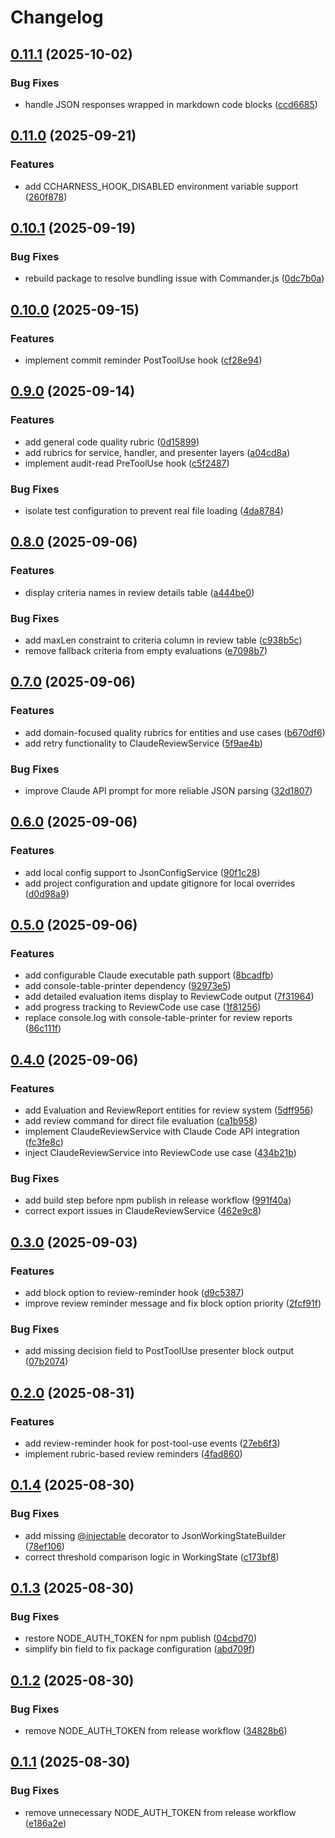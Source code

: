 # Changelog

## [0.11.1](https://github.com/elct9620/ccharness/compare/v0.11.0...v0.11.1) (2025-10-02)


### Bug Fixes

* handle JSON responses wrapped in markdown code blocks ([ccd6685](https://github.com/elct9620/ccharness/commit/ccd6685f5d7fad6bcc7bb82b708c8f528907ba2a))

## [0.11.0](https://github.com/elct9620/ccharness/compare/v0.10.1...v0.11.0) (2025-09-21)


### Features

* add CCHARNESS_HOOK_DISABLED environment variable support ([260f878](https://github.com/elct9620/ccharness/commit/260f8780377e1d11200e54530f85d38e442a99fd))

## [0.10.1](https://github.com/elct9620/ccharness/compare/v0.10.0...v0.10.1) (2025-09-19)


### Bug Fixes

* rebuild package to resolve bundling issue with Commander.js ([0dc7b0a](https://github.com/elct9620/ccharness/commit/0dc7b0a7e0c5e78255f213a86d0d8f4d3f2ff3e8))

## [0.10.0](https://github.com/elct9620/ccharness/compare/v0.9.0...v0.10.0) (2025-09-15)


### Features

* implement commit reminder PostToolUse hook ([cf28e94](https://github.com/elct9620/ccharness/commit/cf28e949dc378c01ae52054a49589aeeeae28ae6))

## [0.9.0](https://github.com/elct9620/ccharness/compare/v0.8.0...v0.9.0) (2025-09-14)


### Features

* add general code quality rubric ([0d15899](https://github.com/elct9620/ccharness/commit/0d15899a63d589c2af2db77dc13da74b48358296))
* add rubrics for service, handler, and presenter layers ([a04cd8a](https://github.com/elct9620/ccharness/commit/a04cd8adcf3afaa90ac6ca63a2b0667e3e2d6688))
* implement audit-read PreToolUse hook ([c5f2487](https://github.com/elct9620/ccharness/commit/c5f2487b54f79deb109cdd2e0b4c987ce6fb5a80))


### Bug Fixes

* isolate test configuration to prevent real file loading ([4da8784](https://github.com/elct9620/ccharness/commit/4da8784ee95b690a2b38a6791be6e6c499acb398))

## [0.8.0](https://github.com/elct9620/ccharness/compare/v0.7.0...v0.8.0) (2025-09-06)


### Features

* display criteria names in review details table ([a444be0](https://github.com/elct9620/ccharness/commit/a444be043cf36d6757be5c4674591d16e7bef30e))


### Bug Fixes

* add maxLen constraint to criteria column in review table ([c938b5c](https://github.com/elct9620/ccharness/commit/c938b5cd95b9ab51e5c4d90ff430283585015998))
* remove fallback criteria from empty evaluations ([e7098b7](https://github.com/elct9620/ccharness/commit/e7098b70806597b8ceaae66a6b0d6dad925e73a5))

## [0.7.0](https://github.com/elct9620/ccharness/compare/v0.6.0...v0.7.0) (2025-09-06)


### Features

* add domain-focused quality rubrics for entities and use cases ([b670df6](https://github.com/elct9620/ccharness/commit/b670df66ec144f01209b612bec7a20e23d5c75e0))
* add retry functionality to ClaudeReviewService ([5f9ae4b](https://github.com/elct9620/ccharness/commit/5f9ae4bd903e1c94882b970aacb57144743e6397))


### Bug Fixes

* improve Claude API prompt for more reliable JSON parsing ([32d1807](https://github.com/elct9620/ccharness/commit/32d18074054b8a23e2c16d5dee46c12db99254c4))

## [0.6.0](https://github.com/elct9620/ccharness/compare/v0.5.0...v0.6.0) (2025-09-06)


### Features

* add local config support to JsonConfigService ([90f1c28](https://github.com/elct9620/ccharness/commit/90f1c28fa718e8c34a9035559a3fb88a9f8a7520))
* add project configuration and update gitignore for local overrides ([d0d98a9](https://github.com/elct9620/ccharness/commit/d0d98a9b0a3955a4afc072c80433b171635be663))

## [0.5.0](https://github.com/elct9620/ccharness/compare/v0.4.0...v0.5.0) (2025-09-06)


### Features

* add configurable Claude executable path support ([8bcadfb](https://github.com/elct9620/ccharness/commit/8bcadfbd892db340f3457504fa648925a332bec6))
* add console-table-printer dependency ([92973e5](https://github.com/elct9620/ccharness/commit/92973e5ec533d49496cc411a0c7053815d76f599))
* add detailed evaluation items display to ReviewCode output ([7f31964](https://github.com/elct9620/ccharness/commit/7f31964c6104b2472b5593891e19a52cb874d732))
* add progress tracking to ReviewCode use case ([1f81256](https://github.com/elct9620/ccharness/commit/1f812566bd02ec772e556ffdb64289ed158c051e))
* replace console.log with console-table-printer for review reports ([86c111f](https://github.com/elct9620/ccharness/commit/86c111f697ed354ae7fb01124deed49c3224214a))

## [0.4.0](https://github.com/elct9620/ccharness/compare/v0.3.0...v0.4.0) (2025-09-06)


### Features

* add Evaluation and ReviewReport entities for review system ([5dff956](https://github.com/elct9620/ccharness/commit/5dff956a8e3a4cf0f61bcd3597bdaa1c7b34f9d3))
* add review command for direct file evaluation ([ca1b958](https://github.com/elct9620/ccharness/commit/ca1b9589faea9be12e42db8cf974ef2fc82cb472))
* implement ClaudeReviewService with Claude Code API integration ([fc3fe8c](https://github.com/elct9620/ccharness/commit/fc3fe8c3df9e22ead8c79f29006cd34ea50a2593))
* inject ClaudeReviewService into ReviewCode use case ([434b21b](https://github.com/elct9620/ccharness/commit/434b21b475b8c92b59ad06b5dfb0a0ff15c825a7))


### Bug Fixes

* add build step before npm publish in release workflow ([991f40a](https://github.com/elct9620/ccharness/commit/991f40a47f236ec52caef054e4fe3f527dd1bc71))
* correct export issues in ClaudeReviewService ([462e9c8](https://github.com/elct9620/ccharness/commit/462e9c814159ed358a906c58715a41200c8cdfee))

## [0.3.0](https://github.com/elct9620/ccharness/compare/v0.2.0...v0.3.0) (2025-09-03)

### Features

- add block option to review-reminder hook ([d9c5387](https://github.com/elct9620/ccharness/commit/d9c53877acf90552ce0302a4d4783ef5d10593a7))
- improve review reminder message and fix block option priority ([2fcf91f](https://github.com/elct9620/ccharness/commit/2fcf91f605e7d66dd6401c4086c78d1162b90c0a))

### Bug Fixes

- add missing decision field to PostToolUse presenter block output ([07b2074](https://github.com/elct9620/ccharness/commit/07b207451fbfbc8bfc6a9f36ca1ba9d0d46ea2c9))

## [0.2.0](https://github.com/elct9620/ccharness/compare/v0.1.4...v0.2.0) (2025-08-31)

### Features

- add review-reminder hook for post-tool-use events ([27eb6f3](https://github.com/elct9620/ccharness/commit/27eb6f372538194bb450105e60dc72a425b451a9))
- implement rubric-based review reminders ([4fad860](https://github.com/elct9620/ccharness/commit/4fad860fef70852cce601ba3fa74bb9c697e34b6))

## [0.1.4](https://github.com/elct9620/ccharness/compare/v0.1.3...v0.1.4) (2025-08-30)

### Bug Fixes

- add missing [@injectable](https://github.com/injectable) decorator to JsonWorkingStateBuilder ([78ef106](https://github.com/elct9620/ccharness/commit/78ef10614a46cba40a07246e60734f521b16a0a7))
- correct threshold comparison logic in WorkingState ([c173bf8](https://github.com/elct9620/ccharness/commit/c173bf8130a5033b3741220a265df9cd1097c28f))

## [0.1.3](https://github.com/elct9620/ccharness/compare/v0.1.2...v0.1.3) (2025-08-30)

### Bug Fixes

- restore NODE_AUTH_TOKEN for npm publish ([04cbd70](https://github.com/elct9620/ccharness/commit/04cbd708ff759f60a900f91204d1bb877cb3da76))
- simplify bin field to fix package configuration ([abd709f](https://github.com/elct9620/ccharness/commit/abd709f12df8e3faab54a64196840d60fdbb5d5b))

## [0.1.2](https://github.com/elct9620/ccharness/compare/v0.1.1...v0.1.2) (2025-08-30)

### Bug Fixes

- remove NODE_AUTH_TOKEN from release workflow ([34828b6](https://github.com/elct9620/ccharness/commit/34828b61001aeaba368d99d4d2feeed896ef2360))

## [0.1.1](https://github.com/elct9620/ccharness/compare/v0.1.0...v0.1.1) (2025-08-30)

### Bug Fixes

- remove unnecessary NODE_AUTH_TOKEN from release workflow ([e186a2e](https://github.com/elct9620/ccharness/commit/e186a2e4d9039ecfbd896bbc2413a4f55e672d10))
